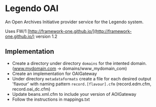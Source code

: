 # Legendo OAI

An Open Archives Initiative provider service for the Legendo system.

Uses FW/1  [http://framework-one.github.io/](http://framework-one.github.io/) version 1.2

## Implementation

- Create a directory under directory `domains` for the intented domain.
  (www.mydomain.com -> domains/www_mydomain_com)
- Create an implementation for OAIGateway
- Under directory `metadataformats` create a file for each desired output 'flavour' with naming pattern `record.[flavour].cfm`
  (record.edm.cfm, record.oai_dc.cfm) 
- Update beans.xml.cfm to include your version of AOIGateway
- Follow the instructions in mappings.txt